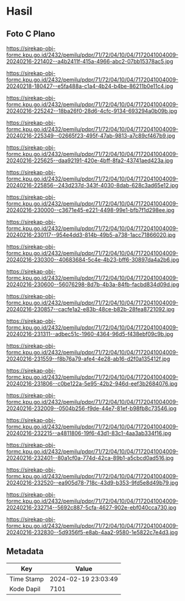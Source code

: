 # Hasil

## Foto C Plano

https://sirekap-obj-formc.kpu.go.id/2432/pemilu/pdpr/71/72/04/10/04/7172041004009-20240216-221402--a4b2411f-415a-4966-abc2-07bb15378ac5.jpg

https://sirekap-obj-formc.kpu.go.id/2432/pemilu/pdpr/71/72/04/10/04/7172041004009-20240218-180427--e5fa488a-c1a4-4b24-b4be-86211b0e11c4.jpg

https://sirekap-obj-formc.kpu.go.id/2432/pemilu/pdpr/71/72/04/10/04/7172041004009-20240216-225242--18ba26f0-28d6-4cfc-9134-693294a0b09b.jpg

https://sirekap-obj-formc.kpu.go.id/2432/pemilu/pdpr/71/72/04/10/04/7172041004009-20240216-225349--02665f23-495f-47ab-9813-a7c89cf467b9.jpg

https://sirekap-obj-formc.kpu.go.id/2432/pemilu/pdpr/71/72/04/10/04/7172041004009-20240216-225625--daa92191-420e-4bff-8fa2-43741aed423a.jpg

https://sirekap-obj-formc.kpu.go.id/2432/pemilu/pdpr/71/72/04/10/04/7172041004009-20240216-225856--243d237d-343f-4030-8dab-628c3ad65e12.jpg

https://sirekap-obj-formc.kpu.go.id/2432/pemilu/pdpr/71/72/04/10/04/7172041004009-20240216-230000--c3671e45-e221-4498-99e1-bfb7f1d298ee.jpg

https://sirekap-obj-formc.kpu.go.id/2432/pemilu/pdpr/71/72/04/10/04/7172041004009-20240216-230117--954e4dd3-814b-49b5-a738-1acc71866020.jpg

https://sirekap-obj-formc.kpu.go.id/2432/pemilu/pdpr/71/72/04/10/04/7172041004009-20240216-230300--40683684-5c4e-4b23-bff6-30897da4a2b6.jpg

https://sirekap-obj-formc.kpu.go.id/2432/pemilu/pdpr/71/72/04/10/04/7172041004009-20240216-230600--56076298-8d7b-4b3a-84fb-facbd834d09d.jpg

https://sirekap-obj-formc.kpu.go.id/2432/pemilu/pdpr/71/72/04/10/04/7172041004009-20240216-230857--cacfe1a2-e83b-48ce-b82b-28fea8721092.jpg

https://sirekap-obj-formc.kpu.go.id/2432/pemilu/pdpr/71/72/04/10/04/7172041004009-20240216-231311--adbec51c-1960-4364-96d5-f438ebf09c9b.jpg

https://sirekap-obj-formc.kpu.go.id/2432/pemilu/pdpr/71/72/04/10/04/7172041004009-20240216-231559--f8b76a79-afe4-4e28-ab16-d2f0a135412f.jpg

https://sirekap-obj-formc.kpu.go.id/2432/pemilu/pdpr/71/72/04/10/04/7172041004009-20240216-231806--c0be122a-5e95-42b2-946d-eef3b2684076.jpg

https://sirekap-obj-formc.kpu.go.id/2432/pemilu/pdpr/71/72/04/10/04/7172041004009-20240216-232009--0504b256-f9de-44e7-81ef-b98fb8c73546.jpg

https://sirekap-obj-formc.kpu.go.id/2432/pemilu/pdpr/71/72/04/10/04/7172041004009-20240216-232215--a4811806-19f6-43d1-83c1-4aa3ab334f16.jpg

https://sirekap-obj-formc.kpu.go.id/2432/pemilu/pdpr/71/72/04/10/04/7172041004009-20240216-232401--80a1cf0a-774d-42ca-89b1-a5cbcd0ad516.jpg

https://sirekap-obj-formc.kpu.go.id/2432/pemilu/pdpr/71/72/04/10/04/7172041004009-20240216-232520--ea905d78-718c-43d9-b353-9fd5e8d49b79.jpg

https://sirekap-obj-formc.kpu.go.id/2432/pemilu/pdpr/71/72/04/10/04/7172041004009-20240216-232714--5692c887-5cfa-4627-902e-ebf040cca730.jpg

https://sirekap-obj-formc.kpu.go.id/2432/pemilu/pdpr/71/72/04/10/04/7172041004009-20240216-232830--5d9356f5-e8ab-4aa2-9580-1e5822c7e4d3.jpg


## Metadata

| Key        | Value               |
| ---------- | ------------------- |
| Time Stamp | 2024-02-19 23:03:49 |
| Kode Dapil | 7101                |



